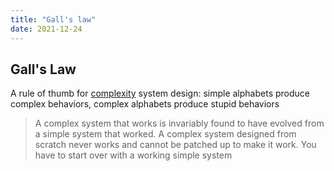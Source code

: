 ```yaml
---
title: "Gall's law"
date: 2021-12-24
---
```


## Gall's Law
A rule of thumb for [complexity](thoughts/complexity.md) system design: simple alphabets produce complex behaviors, complex alphabets produce stupid behaviors

> A complex system that works is invariably found to have evolved from a simple system that worked. A complex system designed from scratch never works and cannot be patched up to make it work. You have to start over with a working simple system